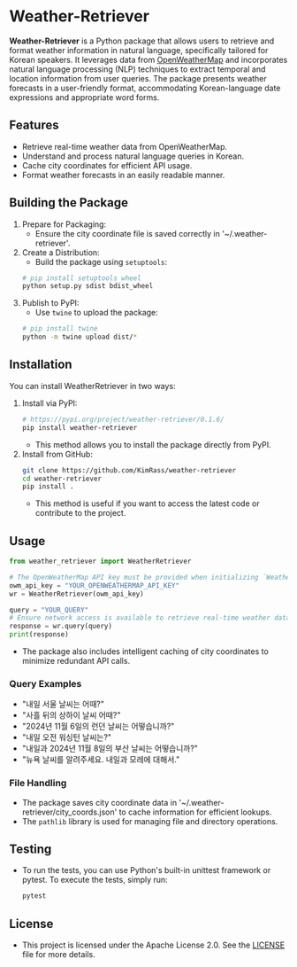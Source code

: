 # Weather-Retriever

**Weather-Retriever** is a Python package that allows users to retrieve and format weather information in natural language, specifically tailored for Korean speakers. It leverages data from [OpenWeatherMap](https://openweathermap.org/) and incorporates natural language processing (NLP) techniques to extract temporal and location information from user queries. The package presents weather forecasts in a user-friendly format, accommodating Korean-language date expressions and appropriate word forms.

## Features
- Retrieve real-time weather data from OpenWeatherMap.
- Understand and process natural language queries in Korean.
- Cache city coordinates for efficient API usage.
- Format weather forecasts in an easily readable manner.

## Building the Package
1. Prepare for Packaging:
    - Ensure the city coordinate file is saved correctly in '~/.weather-retriever'.
2. Create a Distribution:
    - Build the package using `setuptools`:
    ```bash
    # pip install setuptools wheel
    python setup.py sdist bdist_wheel
    ```
3. Publish to PyPI:
    - Use `twine` to upload the package:
    ```bash
    # pip install twine
    python -m twine upload dist/*
    ```

## Installation
You can install WeatherRetriever in two ways:
1. Install via PyPI:
    ```bash
    # https://pypi.org/project/weather-retriever/0.1.6/
    pip install weather-retriever
    ```
    - This method allows you to install the package directly from PyPI.
2. Install from GitHub:
    ```bash
    git clone https://github.com/KimRass/weather-retriever
    cd weather-retriever
    pip install .
    ```
    - This method is useful if you want to access the latest code or contribute to the project.

## Usage
```python
from weather_retriever import WeatherRetriever

# The OpenWeatherMap API key must be provided when initializing `WeatherRetriever`.
owm_api_key = "YOUR_OPENWEATHERMAP_API_KEY"
wr = WeatherRetriever(owm_api_key)

query = "YOUR_QUERY"
# Ensure network access is available to retrieve real-time weather data.
response = wr.query(query)
print(response)
```
- The package also includes intelligent caching of city coordinates to minimize redundant API calls.

### Query Examples
- "내일 서울 날씨는 어때?"
- "사흘 뒤의 상하이 날씨 어때?"
- "2024년 11월 6일의 런던 날씨는 어떻습니까?"
- "내일 오전 워싱턴 날씨는?"
- "내일과 2024년 11월 8일의 부산 날씨는 어떻습니까?"
- "뉴욕 날씨를 알려주세요. 내일과 모레에 대해서."

### File Handling
- The package saves city coordinate data in '~/.weather-retriever/city_coords.json' to cache information for efficient lookups.
- The `pathlib` library is used for managing file and directory operations.

## Testing
- To run the tests, you can use Python's built-in unittest framework or pytest. To execute the tests, simply run:
    ```bash
    pytest
    ```

## License
- This project is licensed under the Apache License 2.0. See the [LICENSE](LICENSE) file for more details.
